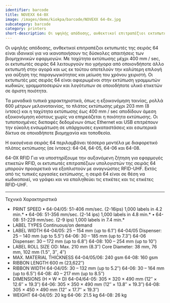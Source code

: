 ```yaml
---
identifier: barcode
title: NOVEXX 64-0Χ
image: /images/demo/kiokpa/barcode/NOVEXX 64-0x.jpg
subcategory: barcode
category: printers
short-description: Οι υψηλής απόδοσης, ανθεκτικοί επιτραπέζιοι εκτυπωτές της σειράς 64 είναι ιδανικοί για να ικανοποιήσουν τις δύσκολες απαιτήσεις των βιομηχανικών εφαρμογών.
---
```







Οι υψηλής απόδοσης, ανθεκτικοί επιτραπέζιοι εκτυπωτές της σειράς 64 είναι ιδανικοί για να ικανοποιήσουν τις δύσκολες απαιτήσεις των βιομηχανικών εφαρμογών. Με ταχύτητα εκτύπωσης μέχρι 400 mm / sec, οι εκτυπωτές σειράς 64 λειτουργούν πιο γρήγορα από οποιονδήποτε άλλο εκτυπωτή στην αγορά και ως εκ τούτου αποτελούν την καλύτερη επιλογή για αύξηση της παραγωγικότητας και μείωση του χρόνου χειριστή. Οι εκτυπωτές μας σειράς 64 είναι αφιερωμένοι στην εκτύπωση γραμμωτών κωδικών, γραμματοσειρών και λογότυπων σε οποιοδήποτε υλικό ετικετών σε άριστη ποιότητα.

Τα μοναδικά τυπικά χαρακτηριστικά, όπως η εξοικονόμηση ταινίας, ρολλά 600 μέτρων μελανοταινίας, το πλάτος εκτύπωσης μέχρι 203 mm (8 ίντσες) και η ταχύτητα εκτύπωσης έως 400 mm / sec αποδίδουν άμεση εξοικονόμηση κόστους χωρίς να επηρεάζεται η ποιότητα εκτύπωσης. Οι τυποποιημένες διεπαφές δεδομένων όπως Ethernet και USB επιτρέπουν την εύκολη ενσωμάτωση σε υπάρχουσες εγκαταστάσεις και εσωτερικά δίκτυα σε οποιαδήποτε βιομηχανία και τοποθεσία.

Η οικογένεια σειράς 64 περιλαμβάνει τέσσερα μοντέλα με διαφορετικό πλάτος εκτύπωσης (σε ίντσες): 64-04, 64-05, 64-06 και 64-08.

64-0Χ RFID
Για να υποστηρίξουμε την αυξανόμενη ζήτηση για εφαρμογές ετικετών RFID, οι εκτυπωτές επιτραπέζιων υπολογιστών της σειράς 64 μπορούν προαιρετικά να εξοπλιστούν με αναγνώστες RFID-UHF. Εκτός από τις τυπικές εργασίες εκτύπωσης, η σειρά 64 είναι σε θέση να κωδικοποιεί, να γράφει και να επαληθεύει τις ετικέτες και τις ετικέτες RFID-UHF.


---




Τεχνικά Χαρακτηριστικά

*    PRINT SPEED
    • 64-04/05: 51-406 mm/sec. (2-16ips) 1,000 labels in 4.2 min.* • 64-06: 51-356 mm/sec. (2-14 ips) 1,000 labels in 4.8 min.* • 64-08: 51-229 mm/sec. (2-9 ips) 1,000 labels in 7.4 min.*
*    LABEL TYPES Continuous/on demand
*    LABEL WIDTH 64-04/05: 25 – 154 mm (up to 6.1″) 64-04/05 Dispenser: 25 – 140 mm (up to 5.5″) 64-06: 30 – 185 mm (up to 7.3″) 64-06 Dispenser: 30 – 172 mm (up to 6.8″) 64-08: 100 – 254 mm (up to 10″)
*    LABEL ROLL SIZE OD: Max. 210 mm (8.3″) Core Diameter: 38 mm, 76 mm, 102 mm (1.5″, 3″, 4″)
*    MAX. MATERIAL THICKNESS 64-04/05/06: 240 gsm 64-08: 160 gsm
*    RIBBON LENGTH 600 m (23,622″)
*    RIBBON WIDTH 64-04/05: 30 – 132 mm (up to 5.2″) 64-06: 30 – 164 mm (up to 6.5″) 64-08: 40 – 217 mm (up to 8.5″)
*    DIMENSIONS (H × W × D) 64-04/64-05: 305 × 320 × 490 mm (12″ × 12.6″ × 19.3″) 64-06: 305 × 350 × 490 mm (12″ × 13.8″ × 19.3″) 64-08: 305 × 450 × 490 mm (12″ × 17.7″ × 19.3″)
*    WEIGHT 64-04/05: 20 kg 64-06: 21.5 kg 64-08: 26 kg

